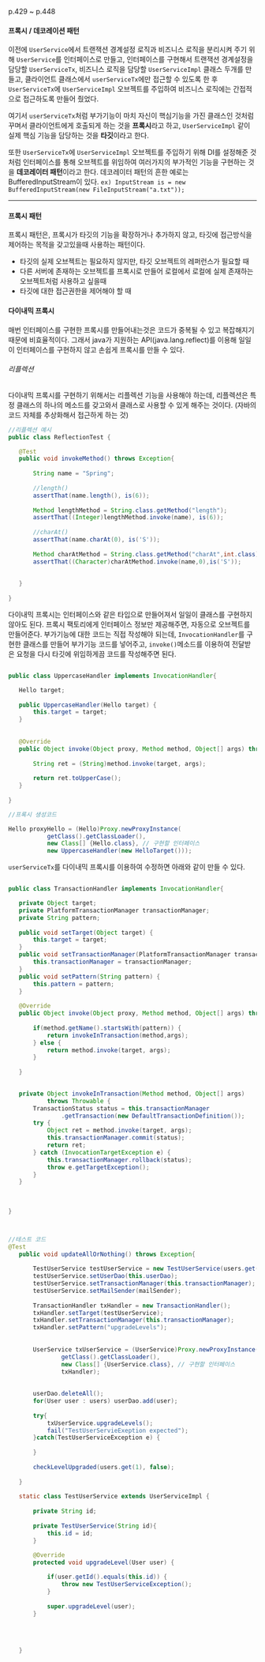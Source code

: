 p.429 ~ p.448

#### 프록시 / 데코레이션 패턴

이전에 `UserService`에서 트랜잭션 경계설정 로직과 비즈니스 로직을 분리시켜 주기 위해 `UserService`를 인터페이스로 만들고, 인터페이스를 구현해서
트랜잭션 경계설정을 담당할 `UserServiceTx`, 비즈니스 로직을 담당할 `UserServiceImpl` 클래스 두개를 만들고,
클라이언트 클래스에서 `userServiceTx`에만 접근할 수 있도록 한 후  `UserServiceTx`에 `UserServiceImpl` 오브젝트를 주입하여 비즈니스 로직에는 간접적으로 접근하도록 만들어 줬었다.

여기서 `userServiceTx`처럼 부가기능이 마치 자신이 핵심기능을 가진 클래스인 것처럼 꾸며서 클라이언트에게 호출되게 하는 것을 <b>프록시</b>라고 하고,
`UserServiceImpl` 같이 실제 핵심 기능을 담당하는 것을 <b>타깃</b>이라고 한다.

또한 `UserServiceTx`에 `UserServiceImpl` 오브젝트를 주입하기 위해 DI를 설정해준 것처럼 
인터페이스를 통해 오브젝트를 위임하여 여러가지의 부가적인 기능을 구현하는 것을 <b>데코레이터 패턴</b>이라고 한다.
데코레이터 패턴의 흔한 예로는 BufferedInputStream이 있다. `ex) InputStream is = new BufferedInputStream(new FileInputStream("a.txt"));`

----
#### 프록시 패턴

프록시 패턴은, 프록시가 타깃의 기능을 확장하거나 추가하지 않고, 타깃에 접근방식을 제어하는 목적을 갖고있을때 사용하는 패턴이다.
 * 타깃의 실제 오브젝트는 필요하지 않지만, 타깃 오브젝트의 레퍼런스가 필요할 때
 * 다른 서버에 존재하는 오브젝트를 프록시로 만들어 로컬에서 로컬에 실제 존재하는 오브젝트처럼 사용하고 싶을때
 * 타깃에 대한 접근권한을 제어해야 할 때
 
 #### 다이내믹 프록시
 
 매번 인터페이스를 구현한 프록시를 만들어내는것은 코드가 중복될 수 있고 복잡해지기 때문에 비효율적이다.
 그래서 java가 지원하는 API(java.lang.reflect)를 이용해 일일이 인터페이스를 구현하지 않고 손쉽게 프록시를 만들 수 있다.
 
 ###### 리플렉션 
  다이내믹 프록시를 구현하기 위해서는 리플렉션 기능을 사용해야 하는데, 리플렉션은 특정 클래스의 하나의 메소드를 갖고와서 클래스로 사용할 수 있게 해주는 것이다.
  (자바의 코드 자체를 추상화해서 접근하게 하는 것)
  
  
 ```java
 //리플렉션 예시
 public class ReflectionTest {

	@Test
	public void invokeMethod() throws Exception{
		
		String name = "Spring";
		
		//length()
		assertThat(name.length(), is(6));
		
		Method lengthMethod = String.class.getMethod("length");
		assertThat((Integer)lengthMethod.invoke(name), is(6));
		
		//charAt()
		assertThat(name.charAt(0), is('S'));
		
		Method charAtMethod = String.class.getMethod("charAt",int.class);
		assertThat((Character)charAtMethod.invoke(name,0),is('S'));
		
		
	}
	
}
 ```
 
 다이내믹 프록시는 인터페이스와 같은 타입으로 만들어져서 일일이 클래스를 구현하지 않아도 된다.
 프록시 팩토리에게 인터페이스 정보만 제공해주면, 자동으로 오브젝트를 만들어준다.
 부가기능에 대한 코드는 직접 작성해야 되는데, `InvocationHandler`를 구현한 클래스를 만들어 부가기능 코드를 넣어주고, `invoke()`메소드를 이용하여 전달받은 요청을 다시 타깃에 위임하게끔
 코드를 작성해주면 된다.
 
 
 ```java
 
 public class UppercaseHandler implements InvocationHandler{

	Hello target;
	
	public UppercaseHandler(Hello target) {
		this.target = target;
	}
	
	
	@Override
	public Object invoke(Object proxy, Method method, Object[] args) throws Throwable {
		
		String ret = (String)method.invoke(target, args);
		
		return ret.toUpperCase();
	}
	
}

//프록시 생성코드

Hello proxyHello = (Hello)Proxy.newProxyInstance(
			getClass().getClassLoader(),
			new Class[] {Hello.class}, // 구현할 인터페이스
			new UppercaseHandler(new HelloTarget())); 
 ```
 
 `userServiceTx`를 다이내믹 프록시를 이용하여 수정하면 아래와 같이 만들 수 있다.
 ```java
 
 public class TransactionHandler implements InvocationHandler{

	private Object target;
	private PlatformTransactionManager transactionManager;
	private String pattern;
	
	public void setTarget(Object target) {
		this.target = target;
	}
	public void setTransactionManager(PlatformTransactionManager transactionManager) {
		this.transactionManager = transactionManager;
	}
	public void setPattern(String pattern) {
		this.pattern = pattern;
	}
	
	@Override
	public Object invoke(Object proxy, Method method, Object[] args) throws Throwable {
		
		if(method.getName().startsWith(pattern)) {
			return invokeInTransaction(method,args);
		} else {
			return method.invoke(target, args);
		}
		
	}
	

	private Object invokeInTransaction(Method method, Object[] args)
			throws Throwable {
		TransactionStatus status = this.transactionManager
				.getTransaction(new DefaultTransactionDefinition());
		try {
			Object ret = method.invoke(target, args);
			this.transactionManager.commit(status);
			return ret;
		} catch (InvocationTargetException e) {
			this.transactionManager.rollback(status);
			throw e.getTargetException();
		}
	}
	
	
	
}



//테스트 코드
@Test
	public void updateAllOrNothing() throws Exception{
		
		TestUserService testUserService = new TestUserService(users.get(3).getId());
		testUserService.setUserDao(this.userDao);
		testUserService.setTransactionManager(this.transactionManager);
		testUserService.setMailSender(mailSender);
		
		TransactionHandler txHandler = new TransactionHandler();
		txHandler.setTarget(testUserService);
		txHandler.setTransactionManager(this.transactionManager);
		txHandler.setPattern("upgradeLevels");
		
		
		UserService txUserService = (UserService)Proxy.newProxyInstance(
				getClass().getClassLoader(),
				new Class[] {UserService.class}, // 구현할 인터페이스
				txHandler); 
		
		
		userDao.deleteAll();
		for(User user : users) userDao.add(user);
		
		try{
			txUserService.upgradeLevels();
			fail("TestUserServieExeption expected");
		}catch(TestUserServiceException e) {
			
		}
		
		checkLevelUpgraded(users.get(1), false);
		
	}
	
	static class TestUserService extends UserServiceImpl {
		
		private String id;
		
		private TestUserService(String id){
			this.id = id;
		}
		
		@Override
		protected void upgradeLevel(User user) {

			if(user.getId().equals(this.id)) {
				throw new TestUserServiceException();
			}
			
			super.upgradeLevel(user);
		}
		
		
		
		
	}




 ```
 
